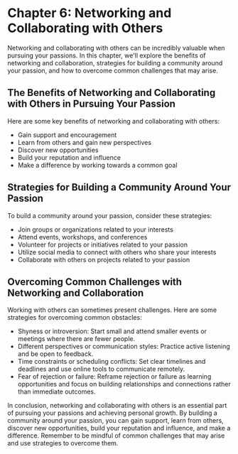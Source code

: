 Chapter 6: Networking and Collaborating with Others
===================================================

Networking and collaborating with others can be incredibly valuable when pursuing your passions. In this chapter, we'll explore the benefits of networking and collaboration, strategies for building a community around your passion, and how to overcome common challenges that may arise.

The Benefits of Networking and Collaborating with Others in Pursuing Your Passion
---------------------------------------------------------------------------------

Here are some key benefits of networking and collaborating with others:

* Gain support and encouragement
* Learn from others and gain new perspectives
* Discover new opportunities
* Build your reputation and influence
* Make a difference by working towards a common goal

Strategies for Building a Community Around Your Passion
-------------------------------------------------------

To build a community around your passion, consider these strategies:

* Join groups or organizations related to your interests
* Attend events, workshops, and conferences
* Volunteer for projects or initiatives related to your passion
* Utilize social media to connect with others who share your interests
* Collaborate with others on projects related to your passion

Overcoming Common Challenges with Networking and Collaboration
--------------------------------------------------------------

Working with others can sometimes present challenges. Here are some strategies for overcoming common obstacles:

* Shyness or introversion: Start small and attend smaller events or meetings where there are fewer people.
* Different perspectives or communication styles: Practice active listening and be open to feedback.
* Time constraints or scheduling conflicts: Set clear timelines and deadlines and use online tools to communicate remotely.
* Fear of rejection or failure: Reframe rejection or failure as learning opportunities and focus on building relationships and connections rather than immediate outcomes.

In conclusion, networking and collaborating with others is an essential part of pursuing your passions and achieving personal growth. By building a community around your passion, you can gain support, learn from others, discover new opportunities, build your reputation and influence, and make a difference. Remember to be mindful of common challenges that may arise and use strategies to overcome them.
